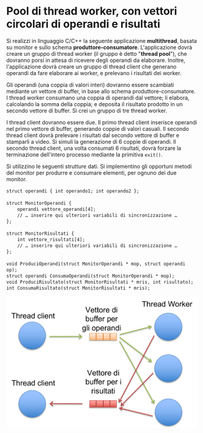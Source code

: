 Pool di thread worker, con vettori circolari di operandi e risultati
====================================================================

Si realizzi in linguaggio C/C++ la seguente applicazione
**multithread**, basata su monitor e sullo schema
**produttore-consumatore**. L'applicazione dovrà creare un gruppo di
thread worker (il gruppo è detto "**thread pool**"), che dovranno porsi
in attesa di ricevere degli operandi da elaborare. Inoltre,
l'applicazione dovrà creare un gruppo di thread client che generano
operandi da fare elaborare ai worker, e prelevano i risultati dei
worker.

Gli operandi (una coppia di valori interi) dovranno essere scambiati
mediante un vettore di buffer, in base allo schema
produttore-consumatore. I thread worker consumano una coppia di operandi
dal vettore; li elabora, calcolando la somma della coppia; e deposita il
risultato prodotto in un secondo vettore di buffer. Si crei un gruppo di
tre thread worker.

I thread client dovranno essere due. Il primo thread client inserisce
operandi nel primo vettore di buffer, generando coppie di valori
casuali. Il secondo thread client dovrà prelevare i risultati dal
secondo vettore di buffer e stamparli a video. Si simuli la generazione
di 6 coppie di operandi. Il secondo thread client, una volta consumati 6
risultati, dovrà forzare la terminazione dell'intero processo mediante
la primitiva `exit()`.

Si utilizzino le seguenti strutture dati. Si implementino gli opportuni
metodi del monitor per produrre e consumare elementi, per ognuno dei due
monitor.

    struct operandi { int operando1; int operando2 };

    struct MonitorOperandi {
        operandi vettore_operandi[4];
        // … inserire qui ulteriori variabili di sincronizzazione …
    };

    struct MonitorRisultati {
        int vettore_risultati[4];
        // … inserire qui ulteriori variabili di sincronizzazione …
    };

    void ProduciOperandi(struct MonitorOperandi * mop, struct operandi op);
    struct operandi ConsumaOperandi(struct MonitorOperandi * mop);
    void ProduciRisultato(struct MonitorRisultati * mris, int risultato);
    int ConsumaRisultato(struct MonitorRisultati * mris);

![image](/images/ambiente_globale/produttore_consumatore/pool_di_thread_worker_con_vettori_circolari_di_operandi_e_risultati.png)
